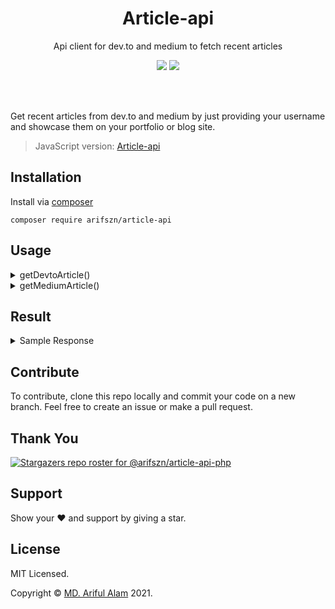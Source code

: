 <h1 align="center">Article-api</h1>
<p align="center">Api client for dev.to and medium to fetch recent articles</p>
<p align="center">
    <a href="https://packagist.org/packages/arifszn/article-api"><img src="https://img.shields.io/packagist/v/arifszn/article-api"/></a>
    <a href="https://github.com/arifszn/article-api-php/blob/main/LICENSE"><img src="https://img.shields.io/github/license/arifszn/article-api-php"/></a>
</p>

<br/>
<br/>

<p>Get recent articles from dev.to and medium by just providing your username and showcase them on your portfolio or blog site.</p>

> JavaScript version: <a href="https://github.com/arifszn/article-api">Article-api</a>

## Installation

Install via <a href="https://packagist.org/packages/arifszn/article-api">composer</a>
```
composer require arifszn/article-api
```


## Usage

<details>
<summary>getDevtoArticle()</summary>

```php
use arifszn\ArticleApi\ArticleApi;


$articleApi = new ArticleApi();
$result = $articleApi->getDevtoArticle('yourusername');
```

</details>

<details>
<summary>getMediumArticle()</summary>

```php
use arifszn\ArticleApi\ArticleApi;


$articleApi = new ArticleApi();
$result = $articleApi->getMediumArticle('yourusername');
```

</details>


## Result


<details>
<summary>Sample Response</summary>

```php
array:2 [▼
    0 => array:6 [▼
    "title" => "Why Enhancing Virtual Reality is Important"
    "description" => "Virtual reality is seen as a “fun” technology to some without much...",
    "thumbnail" => "https://cdn-images-1.medium.com/max/2600/0*kz30LOdXT8CyOymh"
    "link" => "https://medium.com/p/ac19dd21c728"
    "categories" => array:5 [▼
        "vr", "technology", "virtual-reality", "engineering", "artificial-intelligence"
    ]
    "publishedAt" => "2020-11-08 18:43:34"
    ]
    1 => array:6 [▼
    "title" => "How to Get Started With Data Science: a Brief Guide"
    "description" => "You’ve heard about data science and machine learning, and you want to get started. Maybe you hear...",
    "thumbnail" => "https://cdn-images-1.medium.com/max/2600/0*Ah0vLtsvxqUvRWuS"
    "link" => "https://medium.com/p/88ec244f2fee"
    "categories" => array:3 [▼
        "beginner-coding", "data-science-training", "machine-learning-course"
    ]
    "publishedAt" => "2020-26-07 22:55:26"
    ]
]
```

</details>


## Contribute

To contribute, clone this repo locally and commit your code on a new branch. Feel free to create an issue or make a pull request.


## Thank You

[![Stargazers repo roster for @arifszn/article-api-php](https://reporoster.com/stars/arifszn/article-api-php)](https://github.com/arifszn/article-api-php/stargazers)


## Support

Show your ❤️ and support by giving a star.


## License

<p>MIT Licensed.</p>
<p>Copyright © <a href="https://arifszn.github.io">MD. Ariful Alam</a> 2021.</p>
